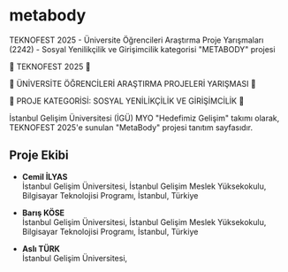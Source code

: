 # metabody

TEKNOFEST 2025 - Üniversite Öğrencileri Araştırma Proje Yarışmaları (2242) - Sosyal Yenilikçilik ve Girişimcilik kategorisi "METABODY" projesi

🚀 TEKNOFEST 2025 🚀

🚀 ÜNİVERSİTE ÖĞRENCİLERİ ARAŞTIRMA PROJELERİ YARIŞMASI 🚀

🚀 PROJE KATEGORİSİ: SOSYAL YENİLİKÇİLİK VE GİRİŞİMCİLİK 🚀

İstanbul Gelişim Üniversitesi (İGÜ) MYO "Hedefimiz Gelişim" takımı olarak, TEKNOFEST 2025'e sunulan "MetaBody" projesi tanıtım sayfasıdır.

## Proje Ekibi
- **Cemil İLYAS**  
  İstanbul Gelişim Üniversitesi, İstanbul Gelişim Meslek Yüksekokulu, Bilgisayar Teknolojisi Programı, İstanbul, Türkiye

- **Barış KÖSE**  
  İstanbul Gelişim Üniversitesi, İstanbul Gelişim Meslek Yüksekokulu, Bilgisayar Teknolojisi Programı, İstanbul, Türkiye

- **Aslı TÜRK**  
  İstanbul Gelişim Üniversitesi, 
